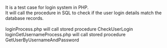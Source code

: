 It is a test case for login system in PHP.\
It will call the procedure in SQL to check if the user login details match the database records.\
\
loginProcess.php will call stored procedure CheckUserLogin\
loginGetUsernameProcess.php will call stored procedure GetUserByUsernameAndPassword